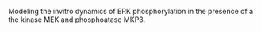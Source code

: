 Modeling the invitro dynamics of ERK phosphorylation in the presence of a the kinase MEK and phosphoatase MKP3. 

